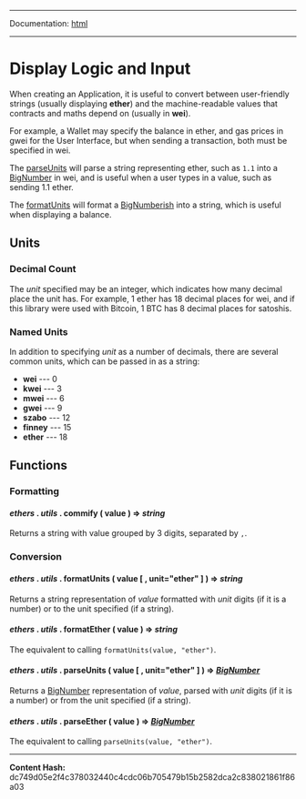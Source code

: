 -----

Documentation: [html](https://docs-beta.ethers.io/)

-----

Display Logic and Input
=======================


When creating an Application, it is useful to convert between
user-friendly strings (usually displaying **ether**) and the
machine-readable values that contracts and maths depend on
(usually in **wei**).

For example, a Wallet may specify the balance in ether, and
gas prices in gwei for the User Interface, but when sending
a transaction, both must be specified in wei.

The [parseUnits](./) will parse a string representing
ether, such as `1.1` into a [BigNumber](../bignumber) in wei, and is
useful when a user types in a value, such as sending 1.1 ether.

The [formatUnits](./) will format a [BigNumberish](../bignumber)
into a string, which is useful when displaying a balance.


Units
-----



### Decimal Count


The *unit* specified may be an integer, which indicates how
many decimal place the unit has. For example, 1 ether has 18 decimal
places for wei, and if this library were used with Bitcoin, 1 BTC
has 8 decimal places for satoshis.


### Named Units


In addition to specifying *unit* as a number of decimals, there
are several common units, which can be passed in as a string:



* **wei** --- 0
* **kwei** --- 3
* **mwei** --- 6
* **gwei** --- 9
* **szabo** --- 12
* **finney** --- 15
* **ether** --- 18


Functions
---------



### Formatting



#### *ethers* . *utils* . **commify** ( value )  **=>** *string*

Returns a string with value grouped by 3 digits, separated by `,`.




### Conversion



#### *ethers* . *utils* . **formatUnits** ( value [  , unit="ether" ]  )  **=>** *string*

Returns a string representation of *value* formatted with *unit*
digits (if it is a number) or to the unit specified (if a string).




#### *ethers* . *utils* . **formatEther** ( value )  **=>** *string*

The equivalent to calling `formatUnits(value, "ether")`.




#### *ethers* . *utils* . **parseUnits** ( value [  , unit="ether" ]  )  **=>** *[BigNumber](../bignumber)*

Returns a [BigNumber](../bignumber) representation of *value*, parsed with
*unit* digits (if it is a number) or from the unit specified (if
a string).




#### *ethers* . *utils* . **parseEther** ( value )  **=>** *[BigNumber](../bignumber)*

The equivalent to calling `parseUnits(value, "ether")`.





-----
**Content Hash:** dc749d05e2f4c378032440c4cdc06b705479b15b2582dca2c838021861f86a03